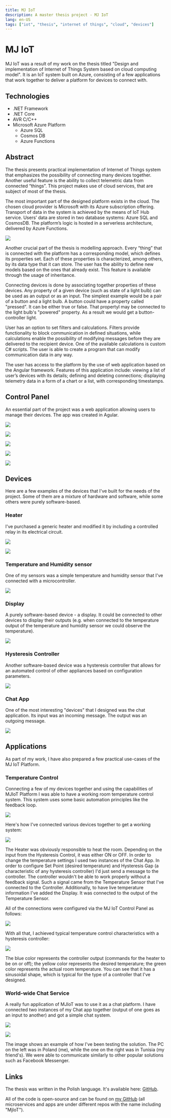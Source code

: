 ```yaml
---
title: MJ IoT
description: A master thesis project - MJ IoT
lang: en-US
tags: ["iot", "thesis", "internet of things", "cloud", "devices"]
---
```


# MJ IoT

MJ IoT was a result of my work on the thesis titled "Design and implementation of
Internet of Things System based on cloud computing model". It is an IoT system
built on Azure, consisting of a few applications that work together to deliver a
platform for devices to connect with.

## Technologies

- .NET Framework
- .NET Core
- AVR C/C++
- Microsoft Azure Platform
    - Azure SQL
    - Cosmos DB
    - Azure Functions

## Abstract

The thesis presents practical implementation of Internet of Things system that
emphasizes the possibility of connecting many devices together. Another useful
feature is the ability to collect telemetric data from connected “things”. This
project makes use of cloud services, that are subject of most of the thesis.

The most important part of the designed platform exists in the cloud. The chosen
cloud provider is Microsoft with its Azure subscription offering. Transport of
data in the system is achieved by the means of IoT Hub service. Users’ data are
stored in two database systems: Azure SQL and CosmosDB. The platform’s logic is
hosted in a serverless architecture, delivered by Azure Functions.

![](./assets/mjiot-architecture.png)

Another crucial part of the thesis is modelling approach. Every “thing” that is
connected with the platform has a corresponding model, which defines its
properties set. Each of these properties is characterized, among others, by its
data type that it can store. The user has the ability to define new models based
on the ones that already exist. This feature is available through the usage of
inheritance.

Connecting devices is done by associating together properties of these devices.
Any property of a given device (such as state of a light bulb) can be used as an
output or as an input. The simplest example would be a pair of a button and a
light bulb. A button could have a property called "pressed". It can be either
true or false. That propertyl may be connected to the light bulb's "powered"
property. As a result we would get a button-controller light.

User has an option to set filters and calculations. Filters provide
functionality to block communication in defined situations, while calculations
enable the possibility of modifying messages before they are delivered to the
recipient device. One of the available calculations is custom C# scripts. The
user is able to create a program that can modify communication data in any way.

The user has access to the platform by the use of web application based on the
Angular framework. Features of this application include: viewing a list of
user’s devices with its details; defining and deleting connections; displaying
telemetry data in a form of a chart or a list, with corresponding timestamps.

## Control Panel

An essential part of the project was a web application allowing users to manage
their devices. The app was created in Agular.

![](./assets/mjiot-webapp1.png)

![](./assets/mjiot-webapp2.png)

![](./assets/mjiot-webapp3.png)

![](./assets/mjiot-webapp4.png)

![](./assets/mjiot-webapp5.png)

## Devices

Here are a few examples of the devices that I've built for the needs of the
project. Some of them are a mixture of hardware and software, while some others
were purely software-based.

### Heater

I've purchased a generic heater and modified it by including a controlled relay
in its electrical circuit.

![](./assets/mjiot-heater.png)

![](./assets/mjiot-heater-electric.png)

### Temperature and Humidity sensor

One of my sensors was a simple temperature and humidity sensor that I've connected with a microcontroller.

![](./assets/mjiot-humidity-sensor.png)

### Display

A purely software-based device - a display. It could be connected to other
devices to display their outputs (e.g. when connected to the temperature output
of the temperature and humidity sensor we could observe the temperature).

![](./assets/mjiot-display.png)

### Hysteresis Controller

Another software-based device was a hysteresis controller that allows for an
automated control of other appliances based on configuration parameters.

![](./assets/mjiot-hysteresis-controller.png)

### Chat App

One of the most interesting "devices" that I designed was the chat application.
Its input was an incoming message. The output was an outgoing message.

![](./assets/mjiot-chat.png)

## Applications

As part of my work, I have also prepared a few practical use-cases of the MJ IoT
Platform.

### Temperature Control

Connecting a few of my devices together and using the capabilities of MJIoT
Platform I was able to have a working room temperature control system. This
system uses some basic automation principles like the feedback loop.

![](./assets/temp-control-loop.png)

Here's how I've connected various devices together to get a working system:

![](./assets/mjiot-temp-control-devices.png)

The Heater was obviously responsible to heat the room. Depending on the input
from the Hysteresis Control, it was either ON or OFF. In order to change the
temperature settings I used two instances of the Chat App. In order to configure
Set Point (desired temperature) and Hysteresis Gap (a characteristic of any
hysteresis controller) I'd just send a message to the controller. The controller
wouldn't be able to work properly without a feedback signal. Such a signal came
from the Temperature Sensor that I've connected to the Controller. Additionally,
to have live temperature information I've added the Display. It was connected to
the output of the Temperature Sensor.

All of the connections were configured via the MJ IoT Control Panel as follows:

![](./assets/mjiot-temp-control-connections.png)

With all that, I achieved typical temperature control characteristics with a
hysteresis controller:

![](./assets/mjiot-temp-control-graph.png)

The blue color represents the controller output (commands for the heater to be
on or off); the yellow color represents the desired temperature; the green color
represents the actual room temperature. You can see that it has a sinusoidal
shape, which is typical for the type of a controller that I've designed.

### World-wide Chat Service

A really fun application of MJIoT was to use it as a chat platform. I have
connected two instances of my Chat app together (output of one goes as
an input to another) and got a simple chat system.

![](./assets/mjiot-chat-sysem-connections.png)

![](./assets/mjiot-chat-world.png)

The image shows an example of how I've been testing the solution. The PC on the
left was in Poland (me), while the one on the right was in Tunisia (my
friend's). We were able to communicate similarly to other popular solutions such
as Facebook Messenger.

## Links

The thesis was written in the Polish language. It's available here:
[GitHub](https://github.com/marcinjahn/MJIoT-Master-Thesis).

All of the code is open-source and can be found on [my
GitHub](https://github.com/marcinjahn) (all microservices and apps are under
different repos with the name including "MjIoT").